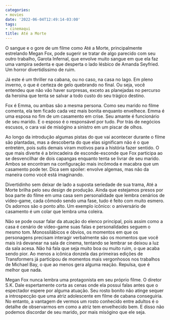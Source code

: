 ```yaml
---
categories:
- movies
date: '2022-06-04T12:49:14-03:00'
tags:
- cinemaqui
title: Até a Morte
---
```


O sangue e o gore de um filme como Até a Morte, principalmente estrelando Megan Fox, pode sugerir se tratar de algo parecido com seu outro trabalho, Garota Infernal, que envolve muito sangue em que ela faz uma vampira sedenta e que desperta o lado lésbico de Amanda Seyfried. Um horror divertidíssimo de ruim.

Já este é um thriller na cabana, ou no caso, na casa no lago. Em pleno inverno, o que é certeza de gelo quebrando no final. Ou seja, você entendeu que não vão haver surpresas, exceto as planejadas no percurso da heroína que tenta se salvar a todo custo do seu trágico destino.

Fox é Emma, ou ambas são a mesma persona. Como seu marido no filme comenta, ela tem ficado cada vez mais bonita enquanto envelhece. Emma é uma esposa no fim de um casamento em crise. Seu amante é funcionário de seu marido. E o esposo é o responsável por tudo. Por trás de negócios escusos, o cara vai de misógino a sinistro em um piscar de olhos.

Ao longo da introdução algumas pistas do que vai acontecer durante o filme são plantadas, mas a descoberta do que elas significam não é o que entretém, pois sutis demais viram motivos para a história fazer sentido. O que mais diverte é a brincadeira de esconde-esconde que Fox participa ao se desvencilhar de dois capangas enquanto tenta se livrar de seu marido. Ambos se encontram na configuração mais incômoda e macabra que um casamento pode ter. Dica sem spoiler: envolve algemas, mas não da maneira como você está imaginando.

Divertidinho sem deixar de lado a suposta seriedade de sua trama, Até a Morte brilha pelo seu design de produção. Ainda que estejamos presos por boa parte do filme em uma casa sem personalidade que lembra cenários de vídeo-game, cada cômodo sendo uma fase, tudo é feito com muito esmero. Os adornos são o ponto alto. Um exemplo icônico: o aniversário de casamento é um colar que lembra uma coleira.

Não se pode ousar falar da atuação do elenco principal, pois assim como a casa é cenário de vídeo-game suas falas e personalidades seguem o mesmo tom. Monossilábicos e óbvios, os momentos em que os personagens precisam interagir verbalmente são os momentos que você mais irá devanear na sala de cinema, tentando se lembrar se deixou a luz da sala acesa. Não há fala que seja muito boa ou muito ruim, o que acaba sendo pior. Ao menos a icônica donzela das primeiras edições de Transformers já participou de momentos mais vergonhosos nos trabalhos de Michael Bay, o que ao menos gera alguma reação. Repulsa, que é melhor que nada.

Megan Fox nunca lembra uma protagonista em seu próprio filme. O diretor S.K. Dale espertamente corta as cenas onde ela possui falas antes que o espectador espere por alguma atuação. Seu rosto bonito não atinge sequer a introspecção que uma atriz adolescente em filme de cabana conseguiria. No entanto, a vantagem de vermos um rosto conhecido entre adultos é o detalhe de observarmos em como a atriz tem envelhecido bem. E disso não podemos discordar de seu marido, por mais misógino que ele seja.